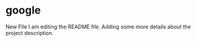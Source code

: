# google
New FIle
I am editing the README file. Adding some more details about the project description.
